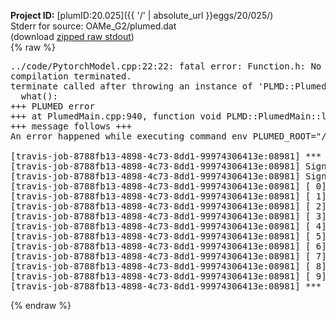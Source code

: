 **Project ID:** [plumID:20.025]({{ '/' | absolute_url }}eggs/20/025/)  
Stderr for source:  OAMe_G2/plumed.dat   
(download [zipped raw stdout](plumed.dat.plumed_master.stdout.txt.zip))  
{% raw %}
<pre>
../code/PytorchModel.cpp:22:22: fatal error: Function.h: No such file or directory
compilation terminated.
terminate called after throwing an instance of 'PLMD::Plumed::ExceptionError'
  what():  
+++ PLUMED error
+++ at PlumedMain.cpp:940, function void PLMD::PlumedMain::load(const string&)
+++ message follows +++
An error happened while executing command env PLUMED_ROOT="/home/travis/opt/lib/plumed_master" env PLUMED_HTMLDIR="/home/travis/opt/share/doc/plumed_master" env PLUMED_INCLUDEDIR="/home/travis/opt/include" env PLUMED_PROGRAM_NAME="plumed_master" env PLUMED_IS_INSTALLED="yes" "/home/travis/opt/lib/plumed_master"/scripts/mklib.sh ../code/PytorchModel.cpp

[travis-job-8788fb13-4898-4c73-8dd1-99974306413e:08981] *** Process received signal ***
[travis-job-8788fb13-4898-4c73-8dd1-99974306413e:08981] Signal: Aborted (6)
[travis-job-8788fb13-4898-4c73-8dd1-99974306413e:08981] Signal code:  (-6)
[travis-job-8788fb13-4898-4c73-8dd1-99974306413e:08981] [ 0] /lib/x86_64-linux-gnu/libc.so.6(+0x354b0)[0x7f7c3d19c4b0]
[travis-job-8788fb13-4898-4c73-8dd1-99974306413e:08981] [ 1] /lib/x86_64-linux-gnu/libc.so.6(gsignal+0x38)[0x7f7c3d19c428]
[travis-job-8788fb13-4898-4c73-8dd1-99974306413e:08981] [ 2] /lib/x86_64-linux-gnu/libc.so.6(abort+0x16a)[0x7f7c3d19e02a]
[travis-job-8788fb13-4898-4c73-8dd1-99974306413e:08981] [ 3] /usr/lib/x86_64-linux-gnu/libstdc++.so.6(_ZN9__gnu_cxx27__verbose_terminate_handlerEv+0x16d)[0x7f7c3d7d684d]
[travis-job-8788fb13-4898-4c73-8dd1-99974306413e:08981] [ 4] /usr/lib/x86_64-linux-gnu/libstdc++.so.6(+0x8d6b6)[0x7f7c3d7d46b6]
[travis-job-8788fb13-4898-4c73-8dd1-99974306413e:08981] [ 5] /usr/lib/x86_64-linux-gnu/libstdc++.so.6(+0x8d701)[0x7f7c3d7d4701]
[travis-job-8788fb13-4898-4c73-8dd1-99974306413e:08981] [ 6] /usr/lib/x86_64-linux-gnu/libstdc++.so.6(__cxa_rethrow+0x49)[0x7f7c3d7d4969]
[travis-job-8788fb13-4898-4c73-8dd1-99974306413e:08981] [ 7] plumed_master[0x40a072]
[travis-job-8788fb13-4898-4c73-8dd1-99974306413e:08981] [ 8] /lib/x86_64-linux-gnu/libc.so.6(__libc_start_main+0xf0)[0x7f7c3d187830]
[travis-job-8788fb13-4898-4c73-8dd1-99974306413e:08981] [ 9] plumed_master[0x40a0e9]
[travis-job-8788fb13-4898-4c73-8dd1-99974306413e:08981] *** End of error message ***
</pre>
{% endraw %}

